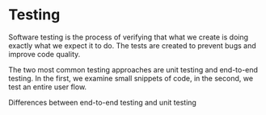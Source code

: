 # Testing

Software testing is the process of verifying that what we create is doing exactly what we expect it to do. The tests are created to prevent bugs and improve code quality.

The two most common testing approaches are unit testing and end-to-end testing. In the first, we examine small snippets of code, in the second, we test an entire user flow.

<BadgeLink colorScheme='yellow' badgeText='Read' href='https://www.geeksforgeeks.org/difference-between-end-to-end-testing-and-unit-testing/'>Differences between end-to-end testing and unit testing</BadgeLink>